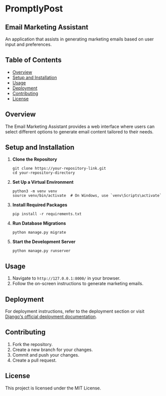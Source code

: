 <h1>PromptlyPost</h1>
<h2>Email Marketing Assistant</h2>
<p>An application that assists in generating marketing emails based on user input and preferences.</p>
<h2>Table of Contents</h2>
<ul>
<li><a href="#overview">Overview</a></li>
<li><a href="#setup-and-installation">Setup and Installation</a></li>
<li><a href="#usage">Usage</a></li>
<li><a href="#deployment">Deployment</a></li>
<li><a href="#contributing">Contributing</a></li>
<li><a href="#license">License</a></li>
</ul>
<h2>Overview</h2>
<p>The Email Marketing Assistant provides a web interface where users can select different options to generate email content tailored to their needs.</p>
<h2>Setup and Installation</h2>
<ol>
<li>
<p><strong>Clone the Repository</strong></p>
<pre dir="ltr" class="w-full"><div class="bg-black mb-4 rounded-md"><div class="p-4 overflow-y-auto"><code class="!whitespace-pre hljs language-bash">git <span class="hljs-built_in">clone</span> https://your-repository-link.git
<span class="hljs-built_in">cd</span> your-repository-directory
</code></div></div></pre>
</li>
<li>
<p><strong>Set Up a Virtual Environment</strong></p>
<pre dir="ltr" class="w-full"><div class="bg-black mb-4 rounded-md"><div class="p-4 overflow-y-auto"><code class="!whitespace-pre hljs language-bash">python3 -m venv venv
<span class="hljs-built_in">source</span> venv/bin/activate  <span class="hljs-comment"># On Windows, use `venv\Scripts\activate`</span>
</code></div></div></pre>
</li>
<li>
<p><strong>Install Required Packages</strong></p>
<pre dir="ltr" class="w-full"><div class="bg-black mb-4 rounded-md"><div class="p-4 overflow-y-auto"><code class="!whitespace-pre hljs language-undefined">pip install -r requirements.txt
</code></div></div></pre>
</li>
<li>
<p><strong>Run Database Migrations</strong></p>
<pre dir="ltr" class="w-full"><div class="bg-black mb-4 rounded-md"><div class="p-4 overflow-y-auto"><code class="!whitespace-pre hljs language-undefined">python manage.py migrate
</code></div></div></pre>
</li>
<li>
<p><strong>Start the Development Server</strong></p>
<pre dir="ltr" class="w-full"><div class="bg-black mb-4 rounded-md"><div class="p-4 overflow-y-auto"><code class="!whitespace-pre hljs language-undefined">python manage.py runserver
</code></div></div></pre>
</li>
</ol>
<h2>Usage</h2>
<ol>
<li>Navigate to <code>http://127.0.0.1:8000/</code> in your browser.</li>
<li>Follow the on-screen instructions to generate marketing emails.</li>
</ol>
<h2>Deployment</h2>
<p>For deployment instructions, refer to the deployment section or visit <a href="https://docs.djangoproject.com/en/3.2/howto/deployment/">Django's official deployment documentation</a>.</p>
<h2>Contributing</h2>
<ol>
<li>Fork the repository.</li>
<li>Create a new branch for your changes.</li>
<li>Commit and push your changes.</li>
<li>Create a pull request.</li>
</ol>
<h2>License</h2>
<p>This project is licensed under the MIT License.</p>

